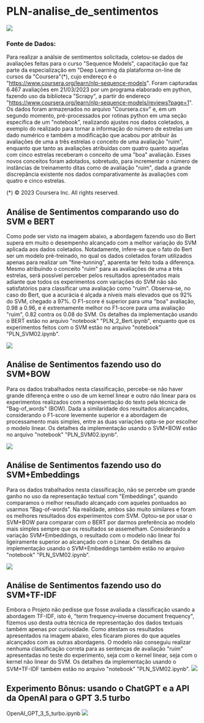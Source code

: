 # PLN-analise_de_sentimentos

![](/img/Enunciado-do-Projeto.png)

### Fonte de Dados: 
Para realizar a análsie de sentimentos solicitada, coletou-se dados de avaliações feitas para o curso "Sequence Models", capacitação que faz parte da especialização em "Deep Learning da plataforma on-line de cursos da "Coursera"(*), cujo endereço é o "https://www.coursera.org/learn/nlp-sequence-models". Foram capturadas 6.467 avaliações em 21/03/2023 por um programa elaborado em python, fazendo uso da biblioteca "Scrapy", a partir do endereço "https://www.coursera.org/learn/nlp-sequence-models/reviews?page=1". 
Os dados foram armazenados no arquivo "Coursera.csv" e, em um segundo momento, pré-processados por rotinas python em uma seção específica de um "notebook", realizando ajustes nos dados coletados, a exemplo do realizado para tornar a informação do número de estrelas um dado numérico e também a modificação que acabou por atribuir às avaliações de uma a três estrelas o conceito de uma avaliação "ruim", enquanto que tanto as avaliações atribuídas com quatro quanto aquelas com cinco estrelas receberam o conceito  de uma "boa" avaliação. Esses novos conceitos foram adotados, sobretudo, para incrementar o número de instâncias de treinamento ditas como de avaliação "ruim", dada a grande discrepância existente nos dados comparativamente às avaliações com quatro e cinco estrelas.

(*) © 2023 Coursera Inc. All rights reserved.

## Análise de Sentimentos comparando uso do SVM e BERT

Como pode ser visto na imagem abaixo, a abordagem fazendo uso do Bert supera em muito o desempenho alcançado com a melhor variação do SVM aplicada aos dados coletados. Notadamente, infere-se que o fato do Bert ser um modelo pré-treinado, no qual os dados coletados foram utilizados apenas para realizar um "fine-tunning", aparenta ter feito toda a diferença. Mesmo atribuindo o conceito "ruim" para as avaliações de uma a três estrelas, será possível perceber pelos resultados apresentados mais adiante que todos os experimentos com variações do SVM não são satisfatórios para classificar uma avaliação como "ruim". Observa-se, no caso do Bert, que a acurácia é alçada a níveis mais elevados que os 92% do SVM, chegado a 97%. O F1-score é superior  para uma "boa" avaliação, 0.98 a 0.96, e é extremamente melhor no F1-score para uma avaliação "ruim", 0.82 contra os 0.08 do SVM. Os detalhes da implementação usando o BERT estão no arquivo "notebook" "PLN_2_Bert.ipynb", enquanto que os experimentos feitos com o SVM estão no arquivo "notebook" "PLN_SVM02.ipynb".

![](/img/BERTxSVM-bow-linear.png)


## Análise de Sentimentos fazendo uso do SVM+BOW
Para os dados trabalhados nesta classificação, percebe-se não haver grande diferença entre o uso de um kernel linear e outro não linear para os experimentos realizados com a representação do texto pela técnica de "Bag-of_words" (BOW). Dada a similaridade dos resultados alcançados, considerando o F1-score levemente superior e a abordagem de processamento mais simples, entre as duas variações opta-se por escolher o modelo linear. Os detalhes da implementação usando o SVM+BOW estão no arquivo "notebook" "PLN_SVM02.ipynb".

![](/img/SVM-BOW.png)


## Análise de Sentimentos fazendo uso do SVM+Embeddings
Para os dados trabalhados nesta classificação, não se percebe um grande ganho no uso da representação textual com "Embeddings", quando comparamos o melhor resultado alcançado com aqueles pontuados ao usarmos "Bag-of-words". Na realidade, ambos são muito similares e foram os melhores resultados dos experimentos com SVM. Optou-se por usar o SVM+BOW para comparar com o BERT por darmos preferência ao modelo mais simples sempre que os resultados se assemelham. Considerando a variação SVM+Embeddings, o resultado com o modelo não linear foi ligeiramente superior ao alcançado com o Linear. Os detalhes da implementação usando o SVM+Embeddings também estão no arquivo "notebook" "PLN_SVM02.ipynb".

![](/img/SVM-Embeddings.png)


## Análise de Sentimentos fazendo uso do SVM+TF-IDF
Embora o Projeto não pedisse que fosse avaliada a classificação usando a abordagem TF-IDF, isto é, "term frequency–inverse document frequency", fizemos uso desta outra técnica de representação dos dados textuais também apenas por curiosidade. Como atestam os resultados apresentados na imagem abaixo, eles ficaram piores do que aqueles alcançados com as outras abordagens. O modelo não conseguiu realizar nenhuma classificação correta para as sentenças de avaliação "ruim" apresentadas no teste do experimento, seja com o kernel linear, seja com o kernel não linear do SVM. Os detalhes da implementação usando o SVM+TF-IDF também estão no arquivo "notebook" "PLN_SVM02.ipynb".
![](/img/SVM-TF-IDF.png)


## Experimento Bônus: usando o ChatGPT e a API da OpenAI para o GPT 3.5 turbo

OpenAI_GPT_3_5_turbo.ipynb
![](/img/ChatGPT.png)
